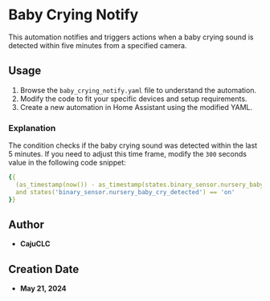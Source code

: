 # Baby Crying Notify

This automation notifies and triggers actions when a baby crying sound is detected within five minutes from a specified camera.

## Usage

1. Browse the `baby_crying_notify.yaml` file to understand the automation.
2. Modify the code to fit your specific devices and setup requirements.
3. Create a new automation in Home Assistant using the modified YAML.

### Explanation

The condition checks if the baby crying sound was detected within the last 5 minutes. If you need to adjust this time frame, modify the `300` seconds value in the following code snippet:

```yaml
{{
  (as_timestamp(now()) - as_timestamp(states.binary_sensor.nursery_baby_cry_detected.last_changed) <= 300)
  and states('binary_sensor.nursery_baby_cry_detected') == 'on'
}}
```

## Author

- **CajuCLC**

## Creation Date

- **May 21, 2024**
